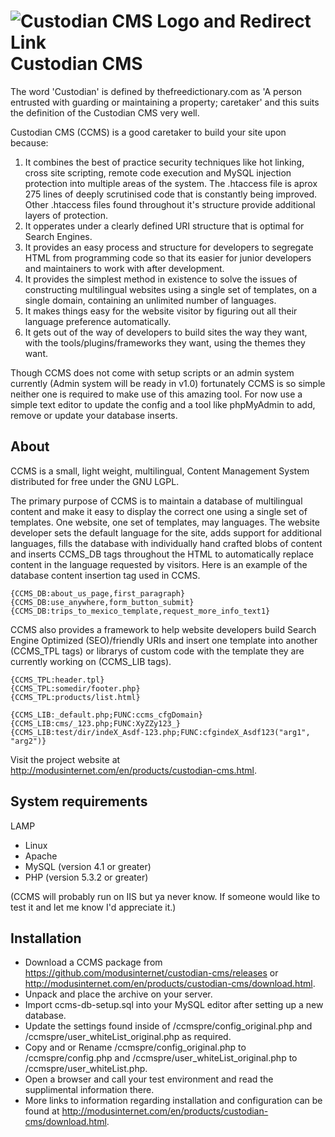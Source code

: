 ![Custodian CMS Logo and Redirect Link](http://modusinternet.com/ccmstpl/img/ccms-logo-banner-large-en.png)
Custodian CMS
=========

The word 'Custodian' is defined by thefreedictionary.com as 'A person entrusted with guarding or maintaining a property; caretaker' and this suits the definition of the Custodian CMS very well.

Custodian CMS (CCMS) is a good caretaker to build your site upon because:
1) It combines the best of practice security techniques like hot linking, cross site scripting, remote code execution and MySQL injection protection into multiple areas of the system.  The .htaccess file is aprox 275 lines of deeply scrutinised code that is constantly being improved.  Other .htaccess files found throughout it's structure provide additional layers of protection.
2) It opperates under a clearly defined URI structure that is optimal for Search Engines.
3) It provides an easy process and structure for developers to segregate HTML from programming code so that its easier for junior developers and maintainers to work with after development.
4) It provides the simplest method in existence to solve the issues of constructing multilingual websites using a single set of templates, on a single domain, containing an unlimited number of languages.
5) It makes things easy for the website visitor by figuring out all their language preference automatically.
6) It gets out of the way of developers to build sites the way they want, with the tools/plugins/frameworks they want, using the themes they want.

Though CCMS does not come with setup scripts or an admin system currently (Admin system will be ready in v1.0) fortunately CCMS is so simple neither one is required to make use of this amazing tool.  For now use a simple text editor to update the config and a tool like phpMyAdmin to add, remove or update your database inserts.

About
-----

CCMS is a small, light weight, multilingual, Content Management System distributed for free under the GNU LGPL.

The primary purpose of CCMS is to maintain a database of multilingual content and make it easy to display the correct one using a single set of templates.  One website, one set of templates, may languages.  The website developer sets the default language for the site, adds support for additional languages, fills the database with individually hand crafted blobs of content and inserts CCMS_DB tags throughout the HTML to automatically replace content in the language requested by visitors.  Here is an example of the database content insertion tag used in CCMS.

	{CCMS_DB:about_us_page,first_paragraph}
	{CCMS_DB:use_anywhere,form_button_submit}
	{CCMS_DB:trips_to_mexico_template,request_more_info_text1}


CCMS also provides a framework to help website developers build Search Engine Optimized (SEO)/friendly URIs and insert one template into another (CCMS_TPL tags) or librarys of custom code with the template they are currently working on (CCMS_LIB tags).

	{CCMS_TPL:header.tpl}
	{CCMS_TPL:somedir/footer.php}
	{CCMS_TPL:products/list.html}

	{CCMS_LIB:_default.php;FUNC:ccms_cfgDomain}
	{CCMS_LIB:cms/_123.php;FUNC:XyZZy123_}
	{CCMS_LIB:test/dir/indeX_Asdf-123.php;FUNC:cfgindeX_Asdf123("arg1", "arg2")}



Visit the project website at http://modusinternet.com/en/products/custodian-cms.html.

System requirements
-------------------

LAMP
* Linux
* Apache
* MySQL (version 4.1 or greater)
* PHP (version 5.3.2 or greater)

(CCMS will probably run on IIS but ya never know.  If someone would like to test it and let me know I'd appreciate it.)

Installation
------------

* Download a CCMS package from https://github.com/modusinternet/custodian-cms/releases or http://modusinternet.com/en/products/custodian-cms/download.html.
* Unpack and place the archive on your server.
* Import ccms-db-setup.sql into your MySQL editor after setting up a new database.
* Update the settings found inside of /ccmspre/config_original.php and /ccmspre/user_whiteList_original.php as required.
* Copy and or Rename /ccmspre/config_original.php to /ccmspre/config.php and /ccmspre/user_whiteList_original.php to /ccmspre/user_whiteList.php.
* Open a browser and call your test environment and read the supplimental information there.
* More links to information regarding installation and configuration can be found at http://modusinternet.com/en/products/custodian-cms/download.html.
